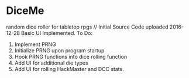 # DiceMe
random dice roller for tabletop rpgs
// Initial Source Code uploaded 2016-12-28
Basic UI Implemented.
To Do:
1) Implement PRNG
2) Initialize PRNG upon program startup
3) Hook PRNG functions into dice rolling function
4) Add UI for additional die types
5) Add UI for rolling HackMaster and DCC stats.
